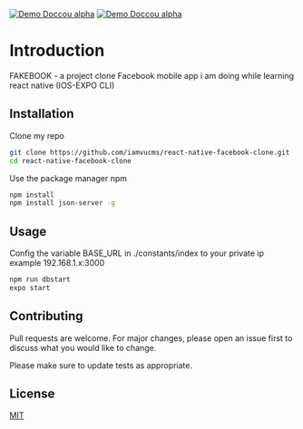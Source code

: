 
[![Demo Doccou alpha](https://j.gifs.com/XLv12V.gif)](https://www.youtube.com/watch?v=OiMRxVndTeU)
[![Demo Doccou alpha](https://j.gifs.com/wVzOAX.gif)](https://www.youtube.com/watch?v=OiMRxVndTeU)

# Introduction

FAKEBOOK - a project clone Facebook mobile app i am doing while learning react native (IOS-EXPO CLI)

## Installation

Clone my repo
```bash
git clone https://github.com/iamvucms/react-native-facebook-clone.git
cd react-native-facebook-clone
```
Use the package manager npm

```bash
npm install
npm install json-server -g
```

## Usage
Config the variable BASE_URL in ./constants/index to your private ip example 192.168.1.x:3000
```bash
npm run dbstart
expo start 
```

## Contributing
Pull requests are welcome. For major changes, please open an issue first to discuss what you would like to change.

Please make sure to update tests as appropriate.

## License
[MIT](https://choosealicense.com/licenses/mit/)
